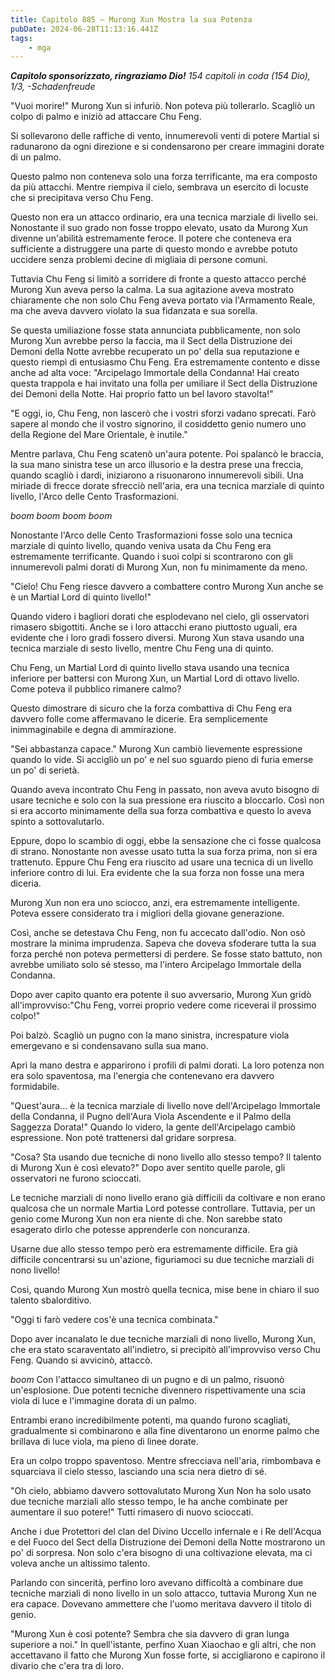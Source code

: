 ```yaml
---
title: Capitolo 885 – Murong Xun Mostra la sua Potenza
pubDate: 2024-06-28T11:13:16.441Z
tags:
    - mga
---
```



<em><strong>Capitolo sponsorizzato, ringraziamo Dio!</strong>
154 capitoli in coda (154 Dio), 1/3,
-Schadenfreude</em>


"Vuoi morire!" Murong Xun si infuriò. Non poteva più tollerarlo. Scagliò un colpo di palmo e iniziò ad attaccare Chu Feng.


Si sollevarono delle raffiche di vento, innumerevoli venti di potere Martial si radunarono da ogni direzione e si condensarono per creare immagini dorate di un palmo.


Questo palmo non conteneva solo una forza terrificante, ma era composto da più attacchi. Mentre riempiva il cielo, sembrava un esercito di locuste che si precipitava verso Chu Feng.


Questo non era un attacco ordinario, era una tecnica marziale di livello sei. Nonostante il suo grado non fosse troppo elevato, usato da Murong Xun divenne un'abilità estremamente feroce. Il potere che conteneva era sufficiente a distruggere una parte di questo mondo e avrebbe potuto uccidere senza problemi decine di migliaia di persone comuni.


Tuttavia Chu Feng si limitò a sorridere di fronte a questo attacco perché Murong Xun aveva perso la calma. La sua agitazione aveva mostrato chiaramente che non solo Chu Feng aveva portato via l'Armamento Reale, ma che aveva davvero violato la sua fidanzata e sua sorella.


Se questa umiliazione fosse stata annunciata pubblicamente, non solo Murong Xun avrebbe perso la faccia, ma il Sect della Distruzione dei Demoni della Notte avrebbe recuperato un po' della sua reputazione e questo riempì di entusiasmo Chu Feng. Era estremamente contento e disse anche ad alta voce: "Arcipelago Immortale della Condanna! Hai creato questa trappola e hai invitato una folla per umiliare il Sect della Distruzione dei Demoni della Notte. Hai proprio fatto un bel lavoro stavolta!"


"E oggi, io, Chu Feng, non lascerò che i vostri sforzi vadano sprecati. Farò sapere al mondo che il vostro signorino, il cosiddetto genio numero uno della Regione del Mare Orientale, è inutile."


Mentre parlava, Chu Feng scatenò un'aura potente. Poi spalancò le braccia, la sua mano sinistra tese un arco illusorio e la destra prese una freccia, quando scagliò i dardi, iniziarono a risuonarono innumerevoli sibili. Una miriade di frecce dorate sfrecciò nell'aria, era una tecnica marziale di quinto livello, l'Arco delle Cento Trasformazioni.


*boom boom boom boom*


Nonostante l'Arco delle Cento Trasformazioni fosse solo una tecnica marziale di quinto livello, quando veniva usata da Chu Feng era estremamente terrificante. Quando i suoi colpi si scontrarono con gli innumerevoli palmi dorati di Murong Xun, non fu minimamente da meno.


"Cielo! Chu Feng riesce davvero a combattere contro Murong Xun anche se è un Martial Lord di quinto livello!"


Quando videro i bagliori dorati che esplodevano nel cielo, gli osservatori rimasero sbigottiti. Anche se i loro attacchi erano piuttosto uguali, era evidente che i loro gradi fossero diversi. Murong Xun stava usando una tecnica marziale di sesto livello, mentre Chu Feng una di quinto.


Chu Feng, un Martial Lord di quinto livello stava usando una tecnica inferiore per battersi con Murong Xun, un Martial Lord di ottavo livello. Come poteva il pubblico rimanere calmo?


Questo dimostrare di sicuro che la forza combattiva di Chu Feng era davvero folle come affermavano le dicerie. Era semplicemente inimmaginabile e degna di ammirazione.


"Sei abbastanza capace." Murong Xun cambiò lievemente espressione quando lo vide. Si accigliò un po' e nel suo sguardo pieno di furia emerse un po' di serietà.


Quando aveva incontrato Chu Feng in passato, non aveva avuto bisogno di usare tecniche e solo con la sua pressione era riuscito a bloccarlo. Così non si era accorto minimamente della sua forza combattiva e questo lo aveva spinto a sottovalutarlo.


Eppure, dopo lo scambio di oggi, ebbe la sensazione che ci fosse qualcosa di strano. Nonostante non avesse usato tutta la sua forza prima, non si era trattenuto. Eppure Chu Feng era riuscito ad usare una tecnica di un livello inferiore contro di lui. Era evidente che la sua forza non fosse una mera diceria.


Murong Xun non era uno sciocco, anzi, era estremamente intelligente. Poteva essere considerato tra i migliori della giovane generazione.


Così, anche se detestava Chu Feng, non fu accecato dall'odio. Non osò mostrare la minima imprudenza. Sapeva che doveva sfoderare tutta la sua forza perché non poteva permettersi di perdere. Se fosse stato battuto, non avrebbe umiliato solo sé stesso, ma l'intero Arcipelago Immortale della Condanna.


Dopo aver capito quanto era potente il suo avversario, Murong Xun gridò all'improvviso:"Chu Feng, vorrei proprio vedere come riceverai il prossimo colpo!"


Poi balzò. Scagliò un pugno con la mano sinistra, increspature viola emergevano e si condensavano sulla sua mano. 


Aprì la mano destra e apparirono i profili di palmi dorati. La loro potenza non era solo spaventosa, ma l'energia che contenevano era davvero formidabile.


"Quest'aura... è la tecnica marziale di livello nove dell'Arcipelago Immortale della Condanna, il Pugno dell'Aura Viola Ascendente e il Palmo della Saggezza Dorata!" Quando lo videro, la gente dell'Arcipelago cambiò espressione. Non poté trattenersi dal gridare sorpresa.


"Cosa? Sta usando due tecniche di nono livello allo stesso tempo? Il talento di Murong Xun è così elevato?" Dopo aver sentito quelle parole, gli osservatori ne furono scioccati.


Le tecniche marziali di nono livello erano già difficili da coltivare e non erano qualcosa che un normale Martia Lord potesse controllare. Tuttavia, per un genio come Murong Xun non era niente di che. Non sarebbe stato esagerato dirlo che potesse apprenderle con noncuranza.


Usarne due allo stesso tempo però era estremamente difficile. Era già difficile concentrarsi su un'azione, figuriamoci su due tecniche marziali di nono livello!


Così, quando Murong Xun mostrò quella tecnica, mise bene in chiaro il suo talento sbalorditivo.


"Oggi ti farò vedere cos'è una tecnica combinata."


Dopo aver incanalato le due tecniche marziali di nono livello, Murong Xun, che era stato scaraventato all'indietro, si precipitò all'improvviso verso Chu Feng. Quando si avvicinò, attaccò.


*boom* Con l'attacco simultaneo di un pugno e di un palmo, risuonò un'esplosione. Due potenti tecniche divennero rispettivamente una scia viola di luce e l'immagine dorata di un palmo.


Entrambi erano incredibilmente potenti, ma quando furono scagliati, gradualmente si combinarono e alla fine diventarono un enorme palmo che brillava di luce viola, ma pieno di linee dorate.


Era un colpo troppo spaventoso. Mentre sfrecciava nell'aria, rimbombava e squarciava il cielo stesso, lasciando una scia nera dietro di sé.


"Oh cielo, abbiamo davvero sottovalutato Murong Xun Non ha solo usato due tecniche marziali allo stesso tempo, le ha anche combinate per aumentare il suo potere!" Tutti rimasero di nuovo scioccati.


Anche i due Protettori del clan del Divino Uccello infernale e i Re dell'Acqua e del Fuoco del Sect della Distruzione dei Demoni della Notte mostrarono un po' di sorpresa. Non solo c'era bisogno di una coltivazione elevata, ma ci voleva anche un altissimo talento.


Parlando con sincerità, perfino loro avevano difficoltà a combinare due tecniche marziali di nono livello in un solo attacco, tuttavia Murong Xun ne era capace. Dovevano ammettere che l'uomo meritava davvero il titolo di genio.


"Murong Xun è così potente? Sembra che sia davvero di gran lunga superiore a noi." In quell'istante, perfino Xuan Xiaochao e gli altri, che non accettavano il fatto che Murong Xun fosse forte, si accigliarono e capirono il divario che c'era tra di loro.
                                


                                




